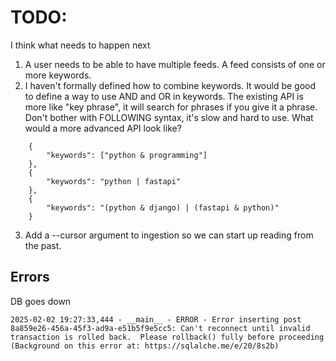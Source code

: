 # TODO:

I think what needs to happen next

1. A user needs to be able to have multiple feeds. A feed consists of one or more keywords. 
2. I haven't formally defined how to combine keywords. It would be good to define a way to use AND and OR in keywords. The existing API is more like "key phrase", it will search for phrases if you give it a phrase. Don't bother with FOLLOWING syntax, it's slow and hard to use. What would a more advanced API look like? 

```
    {
        "keywords": ["python & programming"]
    }, 
    {
        "keywords": "python | fastapi"
    }, 
    {
        "keywords": "(python & django) | (fastapi & python)"
    }
```

3. Add a --cursor argument to ingestion so we can start up reading from the past.


## Errors

DB goes down
```
2025-02-02 19:27:33,444 - __main__ - ERROR - Error inserting post 8a859e26-456a-45f3-ad9a-e51b5f9e5cc5: Can't reconnect until invalid transaction is rolled back.  Please rollback() fully before proceeding (Background on this error at: https://sqlalche.me/e/20/8s2b)
```